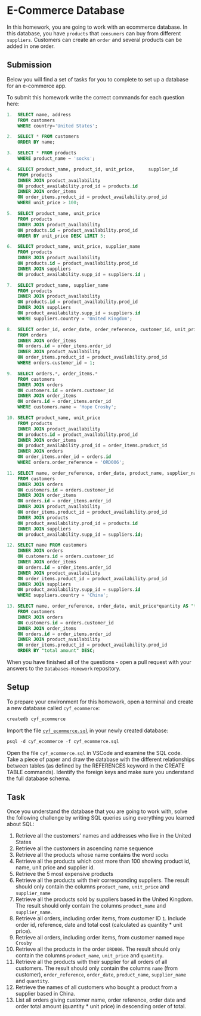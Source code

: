 # E-Commerce Database

In this homework, you are going to work with an ecommerce database. In this database, you have `products` that `consumers` can buy from different `suppliers`. Customers can create an `order` and several products can be added in one order.

## Submission

Below you will find a set of tasks for you to complete to set up a database for an e-commerce app.

To submit this homework write the correct commands for each question here:

```sql
1.  SELECT name, address 
    FROM customers 
    WHERE country='United States';

2.  SELECT * FROM customers 
    ORDER BY name;

3.  SELECT * FROM products 
    WHERE product_name ~ 'socks';

4.  SELECT product_name, product_id, unit_price,     supplier_id 
    FROM products 
    INNER JOIN product_availability 
    ON product_availability.prod_id = products.id 
    INNER JOIN order_items 
    ON order_items.product_id = product_availability.prod_id 
    WHERE unit_price > 100;

5.  SELECT product_name, unit_price 
    FROM products 
    INNER JOIN product_availability 
    ON products.id = product_availability.prod_id 
    ORDER BY unit_price DESC LIMIT 5;

6.  SELECT product_name, unit_price, supplier_name 
    FROM products 
    INNER JOIN product_availability 
    ON products.id = product_availability.prod_id 
    INNER JOIN suppliers 
    ON product_availability.supp_id = suppliers.id ;

7.  SELECT product_name, supplier_name
    FROM products
    INNER JOIN product_availability
    ON products.id = product_availability.prod_id
    INNER JOIN suppliers
    ON product_availability.supp_id = suppliers.id
    WHERE suppliers.country = 'United Kingdom';

8.  SELECT order_id, order_date, order_reference, customer_id, unit_price*quantity AS "total cost" 
    FROM orders 
    INNER JOIN order_items 
    ON orders.id = order_items.order_id 
    INNER JOIN product_availability 
    ON order_items.product_id = product_availability.prod_id 
    WHERE orders.customer_id = 1;

9.  SELECT orders.*, order_items.* 
    FROM customers 
    INNER JOIN orders 
    ON customers.id = orders.customer_id 
    INNER JOIN order_items 
    ON orders.id = order_items.order_id 
    WHERE customers.name = 'Hope Crosby';

10. SELECT product_name, unit_price 
    FROM products 
    INNER JOIN product_availability 
    ON products.id = product_availability.prod_id 
    INNER JOIN order_items 
    ON product_availability.prod_id = order_items.product_id 
    INNER JOIN orders 
    ON order_items.order_id = orders.id 
    WHERE orders.order_reference = 'ORD006';

11. SELECT name, order_reference, order_date, product_name, supplier_name, quantity 
    FROM customers 
    INNER JOIN orders 
    ON customers.id = orders.customer_id
    INNER JOIN order_items 
    ON orders.id = order_items.order_id
    INNER JOIN product_availability 
    ON order_items.product_id = product_availability.prod_id
    INNER JOIN products 
    ON product_availability.prod_id = products.id
    INNER JOIN suppliers 
    ON product_availability.supp_id = suppliers.id;

12. SELECT name FROM customers 
    INNER JOIN orders 
    ON customers.id = orders.customer_id
    INNER JOIN order_items 
    ON orders.id = order_items.order_id
    INNER JOIN product_availability 
    ON order_items.product_id = product_availability.prod_id
    INNER JOIN suppliers 
    ON product_availability.supp_id = suppliers.id
    WHERE suppliers.country = 'China';

13. SELECT name, order_reference, order_date, unit_price*quantity AS "total amount" 
    FROM customers
    INNER JOIN orders 
    ON customers.id = orders.customer_id
    INNER JOIN order_items 
    ON orders.id = order_items.order_id
    INNER JOIN product_availability 
    ON order_items.product_id = product_availability.prod_id
    ORDER BY "total amount" DESC;

```

When you have finished all of the questions - open a pull request with your answers to the `Databases-Homework` repository.

## Setup

To prepare your environment for this homework, open a terminal and create a new database called `cyf_ecommerce`:

```sql
createdb cyf_ecommerce
```

Import the file [`cyf_ecommerce.sql`](./cyf_ecommerce.sql) in your newly created database:

```sql
psql -d cyf_ecommerce -f cyf_ecommerce.sql
```

Open the file `cyf_ecommerce.sql` in VSCode and examine the SQL code. Take a piece of paper and draw the database with the different relationships between tables (as defined by the REFERENCES keyword in the CREATE TABLE commands). Identify the foreign keys and make sure you understand the full database schema.

## Task

Once you understand the database that you are going to work with, solve the following challenge by writing SQL queries using everything you learned about SQL:

1. Retrieve all the customers' names and addresses who live in the United States
2. Retrieve all the customers in ascending name sequence
3. Retrieve all the products whose name contains the word `socks`
4. Retrieve all the products which cost more than 100 showing product id, name, unit price and supplier id.
5. Retrieve the 5 most expensive products
6. Retrieve all the products with their corresponding suppliers. The result should only contain the columns `product_name`, `unit_price` and `supplier_name`
7. Retrieve all the products sold by suppliers based in the United Kingdom. The result should only contain the columns `product_name` and `supplier_name`.
8. Retrieve all orders, including order items, from customer ID `1`. Include order id, reference, date and total cost (calculated as quantity \* unit price).
9. Retrieve all orders, including order items, from customer named `Hope Crosby`
10. Retrieve all the products in the order `ORD006`. The result should only contain the columns `product_name`, `unit_price` and `quantity`.
11. Retrieve all the products with their supplier for all orders of all customers. The result should only contain the columns `name` (from customer), `order_reference`, `order_date`, `product_name`, `supplier_name` and `quantity`.
12. Retrieve the names of all customers who bought a product from a supplier based in China.
13. List all orders giving customer name, order reference, order date and order total amount (quantity \* unit price) in descending order of total.
